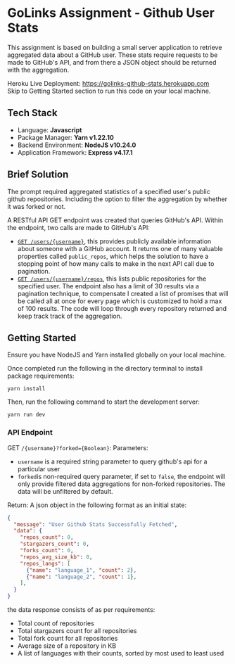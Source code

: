 # GoLinks Assignment - Github User Stats
This assignment is based on building a small server application to retrieve aggregated data about a GitHub user. These stats require requests to be made to GitHub's API, and from there a JSON object should be returned with the aggregation.

Heroku Live Deployment: https://golinks-github-stats.herokuapp.com <br />
Skip to Getting Started section to run this code on your local machine.
## Tech Stack
- Language: **Javascript**
- Package Manager: **Yarn v1.22.10**
- Backend Environment: **NodeJS v10.24.0**
- Application Framework: **Express v4.17.1**
## Brief Solution
The prompt required aggregated statistics of a specified user's public github repositories. Including the option to filter the aggregation by whether it was forked or not.

A RESTful API GET endpoint was created that queries GitHub's API. Within the endpoint, two calls are made to GitHub's API:
- [`GET /users/{username}`](https://docs.github.com/en/rest/reference/users#get-a-user), this provides publicly available information about someone with a GitHub account. It returns one of many valuable properties called `public_repos`, which helps the solution to have a stopping point of how many calls to make in the next API call due to pagination. 
- [`GET /users/{username}/repos`](https://docs.github.com/en/rest/reference/repos#list-repositories-for-a-user), this lists public repositories for the specified user. The endpoint also has a limit of 30 results via a pagination technique, to compensate I created a list of promises that will be called all at once for every page which is customized to hold a max of 100 results. The code will loop through every repository returned and keep track track of the aggregation.

## Getting Started
Ensure you have NodeJS and Yarn installed globally on your local machine.

Once completed run the following in the directory terminal to install package requirements:
```
yarn install
```

Then, run the following command to start the development server:
```
yarn run dev
```

### API Endpoint
GET `/{username}?forked={Boolean}`:
Parameters:
  -  `username` is a required string parameter to query github's api for a particular user
  - `forked`is non-required query parameter, if set to `false`, the endpoint will only provide filtered data aggregations for non-forked repositories. The data will be unfiltered by default.

Return:
A json object in the following format as an initial state:
```json
{
  "message": "User Github Stats Successfully Fetched",
  "data": {
    "repos_count": 0,
    "stargazers_count": 0,
    "forks_count": 0,
    "repos_avg_size_kb": 0,
    "repos_langs": [
      {"name": "language_1", "count": 2},
      {"name": "language_2", "count": 1},
    ],
  }
}
```

the data response consists of as per requirements:
- Total count of repositories
- Total stargazers count for all repositories
- Total fork count for all repositories
- Average size of a repository in KB
- A list of languages with their counts, sorted by most used to least used